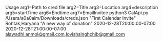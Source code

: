 Usage 
arg1=Path to cred file
arg2=Title
arg3=Location
arg4=description
arg5=startTime
arg6=Endtime
arg7=EmailInvitee
python3 CalApi.py /Users/a0a0aim/Downloads/creds.json "First Calendar Invite" Rohtak,Haryana "A new way of donation" 2020-12-28T20:00:00-07:00 2020-12-28T21:00:00-07:00 alawadhi.anmol@gmail.com,lovishsinghchib@gmail.com
